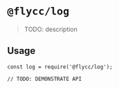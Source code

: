 # `@flycc/log`

> TODO: description

## Usage

```
const log = require('@flycc/log');

// TODO: DEMONSTRATE API
```
